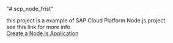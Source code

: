 "# scp_node_frist" 

this project is a example of SAP Cloud Platform Node.js project.
<br>see this link for more info
<br>[Create a Node.js Application](https://help.sap.com/viewer/65de2977205c403bbc107264b8eccf4b/Cloud/en-US/772b45ce6c46492b908d4c985add932a.html)
